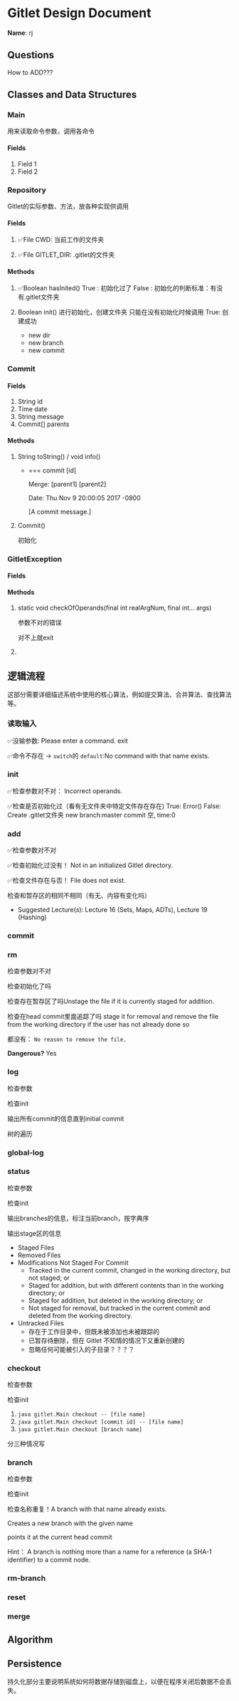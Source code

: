 # Gitlet Design Document

**Name**: rj

## Questions

How to ADD???

## Classes and Data Structures

### Main

用来读取命令参数，调用各命令

#### Fields

1. Field 1
2. Field 2


### Repository

Gitlet的实际参数、方法，放各种实现供调用

#### Fields

1. ✅File CWD: 
    当前工作的文件夹

2. ✅File GITLET_DIR:
    .gitlet的文件夹

#### Methods

1. ✅Boolean hasInited()
    True    : 初始化过了
    False   :
    初始化的判断标准：有没有.gitlet文件夹

2. Boolean init()
    进行初始化，创建文件夹
    只能在没有初始化时候调用
    True: 创建成功
    - new dir
    - new branch
    - new commit


### Commit

#### Fields

1. String id
2. Time date
3. String message
4. Commit[] parents

#### Methods

1. String toString() / void info()

   - ===
     commit [id]

     Merge: [parent1] [parent2]

     Date: Thu Nov 9 20:00:05 2017 -0800

     [A commit message.]
2. Commit()

   初始化



### GitletException



#### Fields



#### Methods

1. static void checkOfOperands(final int realArgNum, final int... args)

   参数不对的错误

   对不上就exit

   

2. 




## 逻辑流程
这部分需要详细描述系统中使用的核心算法，例如提交算法、合并算法、查找算法等。

### 读取输入

✅没输参数: Please enter a command.
    exit

✅命令不存在 -> `switch`的 `default`:No command with that name exists.

### init

✅检查参数对不对： Incorrect operands.

✅检查是否初始化过（看有无文件夹中特定文件存在存在)
    True: Error()
    False: Create .gitlet文件夹
            new branch:master
            commit 空, time:0

### add

✅检查参数对不对

✅检查初始化过没有！   Not in an initialized Gitlet directory.

✅检查文件存在与否！	File does not exist.

检查和暂存区的相同不相同（有无、内容有变化吗）

- Suggested Lecture(s): Lecture 16 (Sets, Maps, ADTs), Lecture 19 (Hashing)

### commit

### rm

检查参数对不对

检查初始化了吗

检查存在暂存区了吗Unstage the file if it is currently staged for addition.

检查在head commit里面追踪了吗 stage it for removal and remove the file from the working directory if the user has not already done so

都没有： `No reason to remove the file.`

**Dangerous?** Yes

### log

检查参数

检查init

输出所有commit的信息直到initial commit

树的遍历

### global-log

### status

检查参数

检查init

输出branches的信息，标注当前branch，按字典序

输出stage区的信息

- Staged Files
- Removed Files
- Modifications Not Staged For Commit
  - Tracked in the current commit, changed in the working directory, but not staged; or
  - Staged for addition, but with different contents than in the working directory; or
  - Staged for addition, but deleted in the working directory; or
  - Not staged for removal, but tracked in the current commit and deleted from the working directory.
- Untracked Files
  - 存在于工作目录中，但既未被添加也未被跟踪的
  - 已暂存待删除，但在 Gitlet 不知情的情况下又重新创建的
  - 忽略任何可能被引入的子目录？？？？



### checkout

检查参数

检查init

1. `java gitlet.Main checkout -- [file name]`
2. `java gitlet.Main checkout [commit id] -- [file name]`
3. `java gitlet.Main checkout [branch name]`

分三种情况写

### branch

检查参数

检查init

检查名称重复！A branch with that name already exists.

Creates a new branch with the given name

points it at the current head commit



Hint： A branch is nothing more than a name for a reference (a SHA-1 identifier) to a commit node.

### rm-branch

### reset

### merge



## Algorithm



## Persistence
持久化部分主要说明系统如何将数据存储到磁盘上，以便在程序关闭后数据不会丢失。
